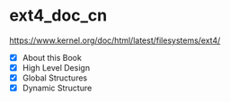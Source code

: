 # ext4_doc_cn
https://www.kernel.org/doc/html/latest/filesystems/ext4/

* [X] About this Book
* [X] High Level Design
* [X] Global Structures
* [X] Dynamic Structure
